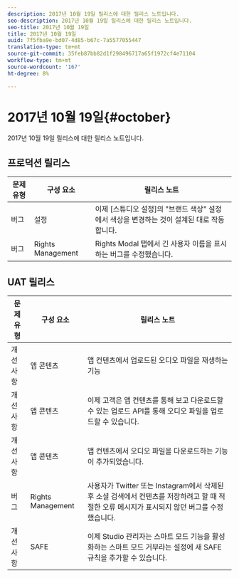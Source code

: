 ```yaml
---
description: 2017년 10월 19일 릴리스에 대한 릴리스 노트입니다.
seo-description: 2017년 10월 19일 릴리스에 대한 릴리스 노트입니다.
seo-title: 2017년 10월 19일
title: 2017년 10월 19일
uuid: 7f5fba9e-bd07-4d85-b67c-7a5577055447
translation-type: tm+mt
source-git-commit: 35feb87bb82d1f298496717a65f1972cf4e71104
workflow-type: tm+mt
source-wordcount: '167'
ht-degree: 8%

---
```



# 2017년 10월 19일{#october}

2017년 10월 19일 릴리스에 대한 릴리스 노트입니다.

## 프로덕션 릴리스

| **문제 유형** | **구성 요소** | **릴리스 노트** |
|---|---|---|
| 버그 | 설정 | 이제 [스튜디오 설정]의 &quot;브랜드 색상&quot; 설정에서 색상을 변경하는 것이 설계된 대로 작동합니다. |
| 버그 | Rights Management | Rights Modal 탭에서 긴 사용자 이름을 표시하는 버그를 수정했습니다. |

## UAT 릴리스

| **문제 유형** | **구성 요소** | **릴리스 노트** |
|---|---|---|
| 개선 사항 | 앱 콘텐츠 | 앱 컨텐츠에서 업로드된 오디오 파일을 재생하는 기능 |
| 개선 사항 | 앱 콘텐츠 | 이제 고객은 앱 컨텐츠를 통해 보고 다운로드할 수 있는 업로드 API를 통해 오디오 파일을 업로드할 수 있습니다. |
| 개선 사항 | 앱 콘텐츠 | 앱 컨텐츠에서 오디오 파일을 다운로드하는 기능이 추가되었습니다. |
| 버그 | Rights Management | 사용자가 Twitter 또는 Instagram에서 삭제된 후 소셜 검색에서 컨텐츠를 저장하려고 할 때 적절한 오류 메시지가 표시되지 않던 버그를 수정했습니다. |
| 개선 사항 | SAFE | 이제 Studio 관리자는 스마트 모드 기능을 활성화하는 스마트 모드 거부라는 설정에 새 SAFE 규칙을 추가할 수 있습니다. |

